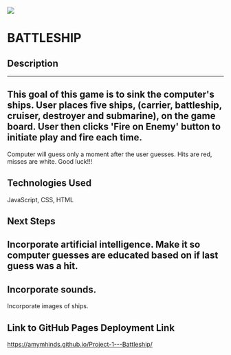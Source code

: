 ![](https://i.imgur.com/r0M2erh.jpg)

# BATTLESHIP
## Description
--- 
This goal of this game is to sink the computer's ships. User places five ships, (carrier, battleship, cruiser, destroyer 
and submarine), on the game board. User then clicks 'Fire on Enemy' button to initiate play and fire each time.
---
Computer will guess only a moment after the user guesses. 
Hits are red, misses are white.
Good luck!!!

## Technologies Used

JavaScript, CSS, HTML

## Next Steps

Incorporate artificial intelligence. Make it so computer guesses are educated based on if last guess was a hit.
---
Incorporate sounds.
--- 
Incorporate images of ships.

## Link to GitHub Pages Deployment Link
https://amymhinds.github.io/Project-1---Battleship/



